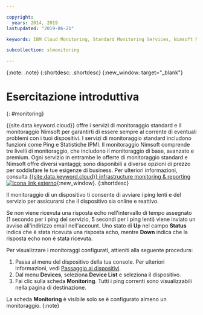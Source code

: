 ```yaml
---

copyright:
  years: 2014, 2019
lastupdated: "2019-06-21"

keywords: IBM Cloud Monitoring, Standard Monitoring Services, Nimsoft Monitoring

subcollection: slmonitoring

---
```


{:note: .note}
{:shortdesc: .shortdesc}
{:new_window: target="_blank"}

# Esercitazione introduttiva 
{: #monitoring}

{{site.data.keyword.cloud}} offre i servizi di monitoraggio standard e il monitoraggio Nimsoft per garantirti di essere sempre al corrente di eventuali problemi con i tuoi dispositivi. I servizi di monitoraggio standard includono funzioni come Ping e Statistiche IPMI. Il monitoraggio Nimsoft comprende tre livelli di monitoraggio, che includono il monitoraggio di base, avanzato e premium. Ogni servizio in entrambe le offerte di monitoraggio standard e Nimsoft offre diversi vantaggi; sono disponibili a diverse opzioni di prezzo per soddisfare le tue esigenze di business. Per ulteriori informazioni, consulta [{{site.data.keyword.cloud}} infrastructure monitoring & reporting ![Icona link esterno](../../icons/launch-glyph.svg "Icona link esterno")](https://www.ibm.com/cloud/infrastructure/monitoring){:new_window}.
{:shortdesc}

Il monitoraggio di un dispositivo ti consente di avviare i ping lenti e del servizio per assicurarsi che il dispositivo sia online e reattivo.

Se non viene ricevuta una risposta echo nell'intervallo di tempo assegnato (1 secondo per i ping del servizio, 5 secondi per i ping lenti)
viene inviato un avviso all'indirizzo email nell'account. Uno stato di **Up** nel campo **Status** indica
che è stata ricevuta una risposta echo, mentre **Down** indica che la risposta echo non è stata ricevuta.

Per visualizzare i monitoraggi configurati, attieniti alla seguente procedura:

1. Passa al menu del dispositivo della tua console. Per ulteriori informazioni, vedi [Passaggio ai dispositivi](/docs/infrastructure/SLmonitoring?topic=virtual-servers-navigating-devices).
2. Dal menu **Devices**, seleziona **Device List** e seleziona il dispositivo.
3. Fai clic sulla scheda **Monitoring**. Tutti i ping correnti sono visualizzabili nella pagina di destinazione. 

La scheda **Monitoring** è visibile solo se è configurato almeno un monitoraggio.
{:note}

